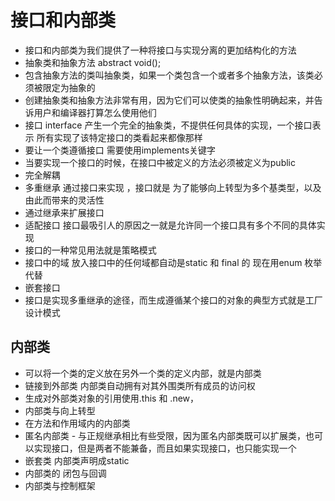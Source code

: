 # 接口和内部类
- 接口和内部类为我们提供了一种将接口与实现分离的更加结构化的方法
- 抽象类和抽象方法 abstract void();
- 包含抽象方法的类叫抽象类，如果一个类包含一个或者多个抽象方法，该类必须被限定为抽象的
- 创建抽象类和抽象方法非常有用，因为它们可以使类的抽象性明确起来，并告诉用户和编译器打算怎么使用他们
- 接口 interface 产生一个完全的抽象类，不提供任何具体的实现，一个接口表示 所有实现了该特定接口的类看起来都像那样
- 要让一个类遵循接口 需要使用implements关键字
- 当要实现一个接口的时候，在接口中被定义的方法必须被定义为public
- 完全解耦
- 多重继承 通过接口来实现 ，接口就是 为了能够向上转型为多个基类型，以及由此而带来的灵活性
- 通过继承来扩展接口
- 适配接口 接口最吸引人的原因之一就是允许同一个接口具有多个不同的具体实现
- 接口的一种常见用法就是策略模式
- 接口中的域 放入接口中的任何域都自动是static 和 final 的 现在用enum 枚举代替
- 嵌套接口
- 接口是实现多重继承的途径，而生成遵循某个接口的对象的典型方式就是工厂设计模式

## 内部类

- 可以将一个类的定义放在另外一个类的定义内部，就是内部类 
- 链接到外部类 内部类自动拥有对其外围类所有成员的访问权
- 生成对外部类对象的引用使用.this 和 .new， 
- 内部类与向上转型
- 在方法和作用域内的内部类
- 匿名内部类  - 与正规继承相比有些受限，因为匿名内部类既可以扩展类，也可以实现接口，但是两者不能兼备，而且如果实现接口，也只能实现一个
- 嵌套类 内部类声明成static 
 - 内部类的 闭包与回调
 - 内部类与控制框架
 